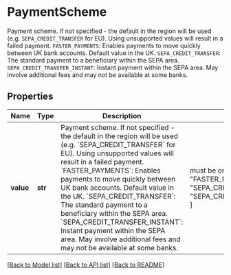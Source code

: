# PaymentScheme

Payment scheme. If not specified - the default in the region will be used (e.g. `SEPA_CREDIT_TRANSFER` for EU). Using unsupported values will result in a failed payment.  `FASTER_PAYMENTS`: Enables payments to move quickly between UK bank accounts. Default value in the UK.  `SEPA_CREDIT_TRANSFER`: The standard payment to a beneficiary within the SEPA area.  `SEPA_CREDIT_TRANSFER_INSTANT`: Instant payment within the SEPA area. May involve additional fees and may not be available at some banks.

## Properties
Name | Type | Description | Notes
------------ | ------------- | ------------- | -------------
**value** | **str** | Payment scheme. If not specified - the default in the region will be used (e.g. &#x60;SEPA_CREDIT_TRANSFER&#x60; for EU). Using unsupported values will result in a failed payment.  &#x60;FASTER_PAYMENTS&#x60;: Enables payments to move quickly between UK bank accounts. Default value in the UK.  &#x60;SEPA_CREDIT_TRANSFER&#x60;: The standard payment to a beneficiary within the SEPA area.  &#x60;SEPA_CREDIT_TRANSFER_INSTANT&#x60;: Instant payment within the SEPA area. May involve additional fees and may not be available at some banks. |  must be one of ["null", "FASTER_PAYMENTS", "SEPA_CREDIT_TRANSFER", "SEPA_CREDIT_TRANSFER_INSTANT", ]

[[Back to Model list]](../README.md#documentation-for-models) [[Back to API list]](../README.md#documentation-for-api-endpoints) [[Back to README]](../README.md)


